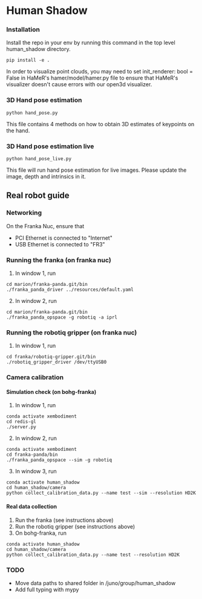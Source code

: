 # Human Shadow

### Installation
Install the repo in your env by running this command in the top level human_shadow directory.
```
pip install -e .
```

In order to visualize point clouds, you may need to set init_renderer: bool = False in HaMeR's hamer/model/hamer.py file to ensure that HaMeR's visualizer doesn't cause errors with our open3d visualizer. 


### 3D Hand pose estimation
```
python hand_pose.py
```
This file contains 4 methods on how to obtain 3D estimates of keypoints on the hand. 

### 3D Hand pose estimation live
```
python hand_pose_live.py
```
This file will run hand pose estimation for live images. Please update the image, depth and intrinsics in it. 


## Real robot guide 

### Networking 
On the Franka Nuc, ensure that 
* PCI Ethernet is connected to "Internet"
* USB Ethernet is connected to "FR3"

### Running the franka (on franka nuc)
1. In window 1, run 
 ```
 cd marion/franka-panda.git/bin
 ./franka_panda_driver ../resources/default.yaml
```
2. In window 2, run 
 ```
 cd marion/franka-panda.git/bin
 ./franka_panda_opspace -g robotiq -a iprl
```

### Running the robotiq gripper (on franka nuc)
1. In window 1, run 
 ```
 cd franka/robotiq-gripper.git/bin
 ./robotiq_gripper_driver /dev/ttyUSB0
```

### Camera calibration
#### Simulation check (on bohg-franka)
1. In window 1, run  
 ```
 conda activate xembodiment
 cd redis-gl
./server.py
```
2. In window 2, run 
 ```
 conda activate xembodiment
 cd franka-panda/bin
./franka_panda_opspace --sim -g robotiq
```
3. In window 3, run 
 ```
 conda activate human_shadow
 cd human_shadow/camera
python collect_calibration_data.py --name test --sim --resolution HD2K
```

#### Real data collection 
1. Run the franka (see instructions above)
2. Run the robotiq gripper (see instructions above)
3. On bohg-franka, run
 ```
 conda activate human_shadow
 cd human_shadow/camera
python collect_calibration_data.py --name test --resolution HD2K
```

### TODO
 - Move data paths to shared folder in /juno/group/human_shadow
 - Add full typing with mypy
